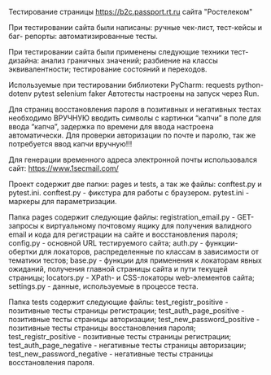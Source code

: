 Тестирование страницы https://b2c.passport.rt.ru сайта "Ростелеком"

При тестировании сайта были написаны: ручные чек-лист, тест-кейсы и баг- репорты: автоматизированные тесты. 

При тестировании сайта были применены следующие техники тест-дизайна:
анализ граничных значений; 
разбиение на классы эквивалентности; 
тестирование состояний и переходов. 

Используемые при тестировании библиотеки PyCharm:
requests python-dotenv pytest selenium faker Автотесты настроены на запуск через Run.

Для страниц восстановления пароля в позитивных и негативных тестах необходимо ВРУЧНУЮ вводить символы с картинки “капчи” в поле для ввода “капча”, задержка по времени для ввода настроена автоматически. Для проверки авторизации по почте и паролю, так же потребуется ввод капчи вручную!!!

Для генерации временного адреса электронной почты использовался сайт: https://www.1secmail.com/

Проект содержит две папки: pages и tests, а так же файлы: conftest.py и pytest.ini.
conftest.py - фикстура для работы с браузером.
pytest.ini - маркеры для параметризации.

Папка pages содержит следующие файлы:
registration_email.py - GET-запросы к виртуальному почтовому ящику для получения валидного email и кода для регистрации на сайте и восстановления пароля;
config.py - основной URL тестируемого сайта;
auth.py - функции-обертки для локаторов, распределенные по классам в зависимости от тематики тестов;
base.py - функции для применения к локаторам явных ожиданий, получения главной страницы сайта и пути текущей страницы;
locators.py - XPath- и CSS-локаторы web-элементов сайта;
settings.py - данные, используемые в процессе теста.

Папка tests содержит следующие файлы:
test_registr_positive - позитивные тесты страницы регистрации;
test_auth_page_positive - позитивные тесты страницы авторизации;
test_new_password_positive - позитивные тесты страницы восстановления пароля;
test_registr_positive - позитивные тесты страницы регистрации;
test_auth_page_negative - негативные тесты страницы авторизации;
test_new_password_negative - негативные тесты страницы восстановления пароля.
